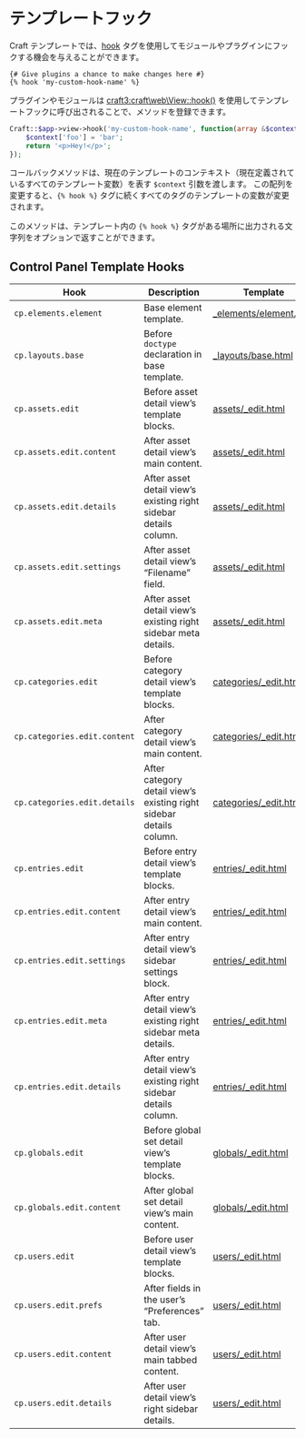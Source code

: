 # テンプレートフック

Craft テンプレートでは、[hook](../dev/tags.md#hook) タグを使用してモジュールやプラグインにフックする機会を与えることができます。

```twig
{# Give plugins a chance to make changes here #}
{% hook 'my-custom-hook-name' %}
```

プラグインやモジュールは <craft3:craft\web\View::hook()> を使用してテンプレートフックに呼び出されることで、メソッドを登録できます。

```php
Craft::$app->view->hook('my-custom-hook-name', function(array &$context) {
    $context['foo'] = 'bar';
    return '<p>Hey!</p>';
});
```

コールバックメソッドは、現在のテンプレートのコンテキスト（現在定義されているすべてのテンプレート変数）を表す `$context` 引数を渡します。 この配列を変更すると、`{% hook %}` タグに続くすべてのタグのテンプレートの変数が変更されます。

このメソッドは、テンプレート内の `{% hook %}` タグがある場所に出力される文字列をオプションで返すことができます。

## Control Panel Template Hooks

| Hook                         | Description                                                         | Template                                                                                                   |
| ---------------------------- | ------------------------------------------------------------------- | ---------------------------------------------------------------------------------------------------------- |
| `cp.elements.element`        | Base element template.                                              | [_elements/element.html](https://github.com/craftcms/cms/blob/master/src/templates/_elements/element.html) |
| `cp.layouts.base`            | Before `doctype` declaration in base template.                      | [_layouts/base.html](https://github.com/craftcms/cms/blob/master/src/templates/_layouts/base.html)         |
| `cp.assets.edit`             | Before asset detail view’s template blocks.                         | [assets/_edit.html](https://github.com/craftcms/cms/blob/master/src/templates/assets/_edit.html)           |
| `cp.assets.edit.content`     | After asset detail view’s main content.                             | [assets/_edit.html](https://github.com/craftcms/cms/blob/master/src/templates/assets/_edit.html)           |
| `cp.assets.edit.details`     | After asset detail view’s existing right sidebar details column.    | [assets/_edit.html](https://github.com/craftcms/cms/blob/master/src/templates/assets/_edit.html)           |
| `cp.assets.edit.settings`    | After asset detail view’s “Filename” field.                         | [assets/_edit.html](https://github.com/craftcms/cms/blob/master/src/templates/assets/_edit.html)           |
| `cp.assets.edit.meta`        | After asset detail view’s existing right sidebar meta details.      | [assets/_edit.html](https://github.com/craftcms/cms/blob/master/src/templates/assets/_edit.html)           |
| `cp.categories.edit`         | Before category detail view’s template blocks.                      | [categories/_edit.html](https://github.com/craftcms/cms/blob/master/src/templates/categories/_edit.html)   |
| `cp.categories.edit.content` | After category detail view’s main content.                          | [categories/_edit.html](https://github.com/craftcms/cms/blob/master/src/templates/categories/_edit.html)   |
| `cp.categories.edit.details` | After category detail view’s existing right sidebar details column. | [categories/_edit.html](https://github.com/craftcms/cms/blob/master/src/templates/categories/_edit.html)   |
| `cp.entries.edit`            | Before entry detail view’s template blocks.                         | [entries/_edit.html](https://github.com/craftcms/cms/blob/master/src/templates/entries/_edit.html)         |
| `cp.entries.edit.content`    | After entry detail view’s main content.                             | [entries/_edit.html](https://github.com/craftcms/cms/blob/master/src/templates/entries/_edit.html)         |
| `cp.entries.edit.settings`   | After entry detail view’s sidebar settings block.                   | [entries/_edit.html](https://github.com/craftcms/cms/blob/master/src/templates/entries/_edit.html)         |
| `cp.entries.edit.meta`       | After entry detail view’s existing right sidebar meta details.      | [entries/_edit.html](https://github.com/craftcms/cms/blob/master/src/templates/entries/_edit.html)         |
| `cp.entries.edit.details`    | After entry detail view’s existing right sidebar details column.    | [entries/_edit.html](https://github.com/craftcms/cms/blob/master/src/templates/entries/_edit.html)         |
| `cp.globals.edit`            | Before global set detail view’s template blocks.                    | [globals/_edit.html](https://github.com/craftcms/cms/blob/master/src/templates/globals/_edit.html)         |
| `cp.globals.edit.content`    | After global set detail view’s main content.                        | [globals/_edit.html](https://github.com/craftcms/cms/blob/master/src/templates/globals/_edit.html)         |
| `cp.users.edit`              | Before user detail view’s template blocks.                          | [users/_edit.html](https://github.com/craftcms/cms/blob/master/src/templates/users/_edit.html)             |
| `cp.users.edit.prefs`        | After fields in the user’s “Preferences” tab.                       | [users/_edit.html](https://github.com/craftcms/cms/blob/master/src/templates/users/_edit.html)             |
| `cp.users.edit.content`      | After user detail view’s main tabbed content.                       | [users/_edit.html](https://github.com/craftcms/cms/blob/master/src/templates/users/_edit.html)             |
| `cp.users.edit.details`      | After user detail view’s right sidebar details.                     | [users/_edit.html](https://github.com/craftcms/cms/blob/master/src/templates/users/_edit.html)             |


